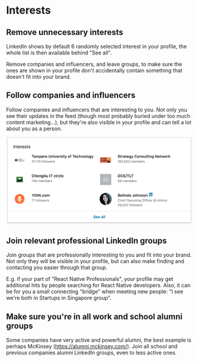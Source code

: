 # Interests

## Remove unnecessary interests

LinkedIn shows by default 6 randomly selected interest in your profile, the whole list is then available behind "See all".

Remove companies and influencers, and leave groups, to make sure the ones are shown in your profile don't accidentally contain something that doesn't fit into your brand.

## Follow companies and influencers

Follow companies and influencers that are interesting to you. Not only you see their updates in the feed (though most probably buried under too much content marketing...), but they're also visible in your profile and can tell a lot about you as a person.

![interests](pics/interests.png)

## Join relevant professional LinkedIn groups

Join groups that are professionally interesting to you and fit into your brand. Not only they will be visible in your profile, but can also make finding and contacting you easier through that group. 

E.g. if your part of "React Native Professionals", your profile may get additional hits by people searching for React Native developers. Also, it can be for you a small connecting "bridge" when meeting new people: "I see we're both in Startups in Singapore group".

## Make sure you're in all work and school alumni groups

Some companies have very active and powerful alumni, the best example is perhaps McKinsey (https://alumni.mckinsey.com/). Join all school and previous companies alumni LinkedIn groups, even to less active ones.
